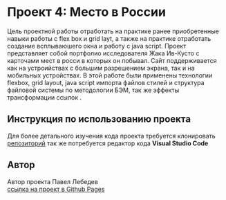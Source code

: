 # Проект 4: Место в России
Цель проектной работы отработать на практике ранее приобретенные навыки работы с flex box и grid layt, а также на практике отработать создание всплываюшего окна и работу с java script. Проект представляет собой портфолио исследователя Жака Ив-Кусто с карточами мест в росси в которых он побывал.
Сайт поддерживается как на устроийствах с большим разрешением экрана, так и на мобильных устройствах.
В этой работе были применены технологии flexbox, grid layout, java script импорта файлов стилей и структура файловой системы по методологии БЭМ, так же эффекты трансформации ссылок .
## Инструкция по использованию проекта
Для более детального изучения кода проекта требуется клонировать [репозиторий](https://github.com/pavel12-blip/mesto) так же потребуется редактор кода **Visual Studio Code**
## Автор
Автор проекта Павел Лебедев  
[ссылка на проект в Github Pages](https://pavel12-blip.github.io/mesto/)
